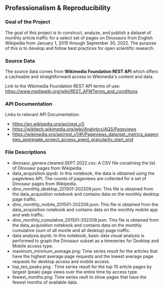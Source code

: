 ## Professionalism & Reproducibility

### Goal of the Project

The goal of this project is to construct, analyze, and publish a dataset of monthly article traffic for a select set of pages on Dinosaurs from English Wikipedia from January 1, 2015 through September 30, 2022. The purpose of this is to develop and follow best practices for open scientific research.

### Source Data
The source data comes from **Wikimedia Foundation REST API** which offers a cacheable and straightforward access to Wikimedia's content and data. 

Link to the Wikimedia Foundation REST API terms of use: https://www.mediawiki.org/wiki/REST_API#Terms_and_conditions

### API Documentation
Links to relevant API Documentation:
- https://en.wikipedia.org/api/rest_v1/
- https://wikitech.wikimedia.org/wiki/Analytics/AQS/Pageviews
- https://wikimedia.org/api/rest_v1/#!/Pageviews_data/get_metrics_pageviews_aggregate_project_access_agent_granularity_start_end

### File Descriptions

- dinosaur_genera.cleaned.SEPT.2022.csv: A CSV file conatining the list of DInosaur pages from Wikipedia.
- data_acquisition.ipynb: In this notebook, the data is obtained using the pageviews API.  The counts of pageviews are collected for a set of Dinosaur pages from Wikipedia.
- dino_monthly_desktop_201501-202209.json: This file is obtained from the data_acquisition notebook and contains data on the monthly desktop page traffic.
- dino_monthly_mobile_201501-202209.json: This file is obtained from the data_acquisition notebook and contains data on the monthly mobile app and web traffic.
- dino_monthly_cumulative_201501-202209.json: This file is obtained from the data_acquisition notebook and contains data on the monthly cumulative (sum of all movile and all desktop) page traffic.
- data analysis.ipynb: In this notebook, basic data visual analysis is performed to graph the Dinosaur subset as a timeseries for Desktop and Mobile access type.
- maximum_minimum_average.png: Time series result for the articles that have the highest average page requests and the lowest average page requests for desktop access and mobile access.
- top_ten_peaks.png : Time series result for the top 10 article pages by largest (peak) page views over the entire time by access type.
- fewest_months.png:  Time series reult to show pages that have the fewest months of available data.

